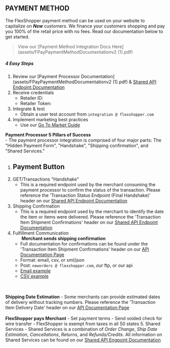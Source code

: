 ## PAYMENT METHOD
The FlexShopper payment method can be used on your website to capitalize on **_New_** customers.  We finance your customers shopping and pay you 100% of the retail price with no fees.  Read our documentation below to get started.

> View our [Payment Method Integration Docs Here](assets/FPayPaymentMethodDocumentationv2 (1).pdf)

##### 4 Easy Steps
1. Review our [Payment Processor Documentation](assets/FPayPaymentMethodDocumentationv2 (1).pdf) & [Shared API Endpoint Documentation](assets/SharedV2EndpointDocumentation.pdf)
2. Receive credentials
	- Retailer ID:
	- Retailer Token:
3. Integrate & test
	- Obtain a user test account from `integration @ flexshopper.com`
4. Implement marketing best practices
	- Use our [Go To Market Guide](https://github.com/FlexShopper/docs/blob/master/assets/Go-To-Market-Guide.pdf)

**Payment Processor 5 Pillars of Success**<br>
	- The payment processor integration is comprised of four major parts: The "Hidden Payment Form", "Handshake", "Shipping confirmation", and "Shared Services."
1. Payment Button
	- 
2. GET/Transactions "Handshake"
	- This is a required endpoint used by the merchant consuming the payment processor to confirm the status of the transaction. Please reference the 'Transaction Status Endpoint (Final Handshake)' header on our [Shared API Endpoint Documentation](assets/SharedV2EndpointDocumentation.pdf)
3. Shipping Confirmation
	- This is a required endpoint used by the merchant to identify the date the item or items were delivered. Please reference the 'Transaction Item Shipment Confirmations' header on our [Shared API Endpoint Documentation](assets/SharedV2EndpointDocumentation.pdf)
4. Fulfillment Communication<br>
   &nbsp;&nbsp;&nbsp;&nbsp;&nbsp;&nbsp;&nbsp;<b>Merchant sends shipping confirmation</b>
	- Full documentation for confirmations can be found under the 'Transaction Item Shipment Confirmations' header on our [API Documentation Page](assets/SharedV2EndpointDocumentation.pdf)
	- Format: email, csv, or xml/json
	- Post: `neworders @ flexshopper.com`, *our* ftp, or _our_ api
	- [Email example](https://github.com/FlexShopper/docs/blob/master/assets/email-shipping.txt)
	- [CSV example](https://github.com/FlexShopper/docs/blob/master/assets/example-shipment-tracking-file.csv)
	<br>
	<br>
<b>Shipping Date Estimation</b>
	- Some merchants can provide estimated dates of delivery without tracking numbers. Please reference the 'Transaction Item Delivery Date' header on our [API Documentation Page](assets/SharedV2EndpointDocumentation.pdf)
	<br>
	<br>
<b>FlexShopper pays Merchant</b>
	- Set payment terms
	- Send voided check for wire transfer
	- FlexShopper is exempt from taxes in all 50 states
5. Shared Services 
	- Shared Services is a combination of <i>Order Change</i>, <i>Ship Date Estimation</i>, <i>Cancellations</i>, <i>Returns</i>, and <i>Refunds/Credits</i>. All information on Shared
   Services can be found on our [Shared API Engpoint Documentation](assets/SharedV2EndpointDocumentation.pdf)